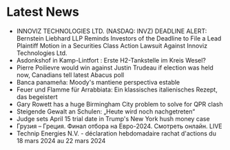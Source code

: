 # Latest News
-  INNOVIZ TECHNOLOGIES LTD. (NASDAQ: INVZ) DEADLINE ALERT: Bernstein Liebhard LLP Reminds Investors of the Deadline to File a Lead Plaintiff Motion in a Securities Class Action Lawsuit Against Innoviz Technologies Ltd.
-  Asdonkshof in Kamp-Lintfort : Erste H2-Tankstelle im Kreis Wesel?
-  Pierre Poilievre would win against Justin Trudeau if election was held now, Canadians tell latest Abacus poll
-  Banca panameña: Moody's mantiene perspectiva estable
-  Feuer und Flamme für Arrabbiata: Ein klassisches italienisches Rezept, das begeistert
-  Gary Rowett has a huge Birmingham City problem to solve for QPR clash
-  Steigende Gewalt an Schulen: „Heute wird noch nachgetreten“
-  Judge sets April 15 trial date in Trump's New York hush money case
-  Грузия – Греция. Финал отбора на Евро-2024. Смотреть онлайн. LIVE
-  Technip Energies N.V. - déclaration hebdomadaire rachat d'actions du 18 mars 2024 au 22 mars 2024

